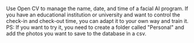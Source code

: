 Use Open CV to manage the name, date, and time of a facial AI program. If you have an educational institution or university and want to control the check-in and check-out time, you can adapt it to your own way and train it.
PS: If you want to try it, you need to create a folder called "Personal" and add the photos you want to save to the database in a csv.
